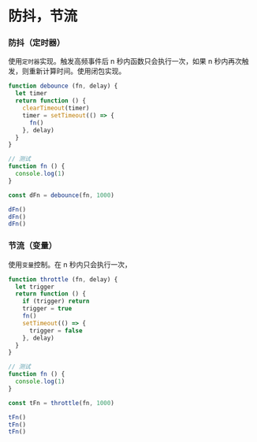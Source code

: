 # 防抖，节流

### 防抖（定时器）

使用`定时器`实现。触发高频事件后 n 秒内函数只会执行一次，如果 n 秒内再次触发，则重新计算时间。使用闭包实现。

```javascript
function debounce (fn, delay) {
  let timer
  return function () {
    clearTimeout(timer)
    timer = setTimeout(() => {
      fn()
    }, delay)
  }
}

// 测试
function fn () {
  console.log(1)
}

const dFn = debounce(fn, 1000)

dFn()
dFn()
dFn()
```

### 节流（变量）

使用`变量`控制。在 n 秒内只会执行一次，

```javascript
function throttle (fn, delay) {
  let trigger
  return function () {
    if (trigger) return
    trigger = true
    fn()
    setTimeout(() => {
      trigger = false
    }, delay)
  }
}

// 测试
function fn () {
  console.log(1)
}

const tFn = throttle(fn, 1000)

tFn()
tFn()
tFn()
```
